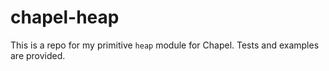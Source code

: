 # chapel-heap
This is a repo for my primitive `heap` module for Chapel.
Tests and examples are provided.